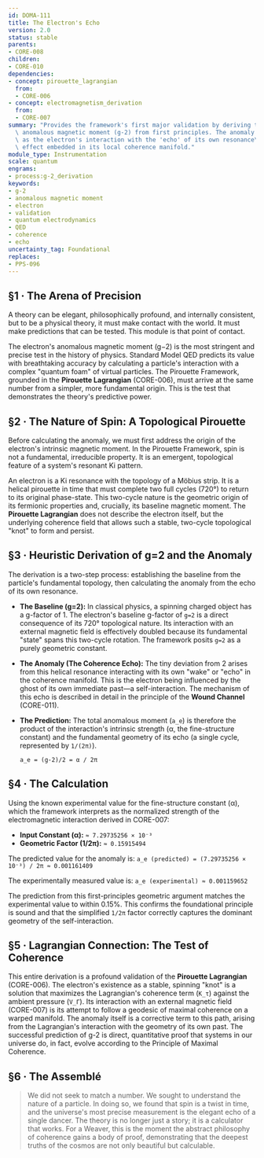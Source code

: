 ```yaml
---
id: DOMA-111
title: The Electron's Echo
version: 2.0
status: stable
parents:
- CORE-008
children:
- CORE-010
dependencies:
- concept: pirouette_lagrangian
  from:
  - CORE-006
- concept: electromagnetism_derivation
  from:
  - CORE-007
summary: "Provides the framework's first major validation by deriving the electron's\
  \ anomalous magnetic moment (g-2) from first principles. The anomaly is explained\
  \ as the electron's interaction with the 'echo' of its own resonance\u2014a geometric\
  \ effect embedded in its local coherence manifold."
module_type: Instrumentation
scale: quantum
engrams:
- process:g-2_derivation
keywords:
- g-2
- anomalous magnetic moment
- electron
- validation
- quantum electrodynamics
- QED
- coherence
- echo
uncertainty_tag: Foundational
replaces:
- PPS-096
---
```

## §1 · The Arena of Precision

A theory can be elegant, philosophically profound, and internally consistent, but to be a physical theory, it must make contact with the world. It must make predictions that can be tested. This module is that point of contact.

The electron's anomalous magnetic moment (g−2) is the most stringent and precise test in the history of physics. Standard Model QED predicts its value with breathtaking accuracy by calculating a particle's interaction with a complex "quantum foam" of virtual particles. The Pirouette Framework, grounded in the **Pirouette Lagrangian** (CORE-006), must arrive at the same number from a simpler, more fundamental origin. This is the test that demonstrates the theory's predictive power.

## §2 · The Nature of Spin: A Topological Pirouette

Before calculating the anomaly, we must first address the origin of the electron's intrinsic magnetic moment. In the Pirouette Framework, spin is not a fundamental, irreducible property. It is an emergent, topological feature of a system's resonant Ki pattern.

An electron is a Ki resonance with the topology of a Möbius strip. It is a helical pirouette in time that must complete two full cycles (720°) to return to its original phase-state. This two-cycle nature is the geometric origin of its fermionic properties and, crucially, its baseline magnetic moment. The **Pirouette Lagrangian** does not describe the electron itself, but the underlying coherence field that allows such a stable, two-cycle topological "knot" to form and persist.

## §3 · Heuristic Derivation of g=2 and the Anomaly

The derivation is a two-step process: establishing the baseline from the particle's fundamental topology, then calculating the anomaly from the echo of its own resonance.

*   **The Baseline (g=2):** In classical physics, a spinning charged object has a g-factor of 1. The electron's baseline g-factor of `g=2` is a direct consequence of its 720° topological nature. Its interaction with an external magnetic field is effectively doubled because its fundamental "state" spans this two-cycle rotation. The framework posits `g=2` as a purely geometric constant.

*   **The Anomaly (The Coherence Echo):** The tiny deviation from 2 arises from this helical resonance interacting with its own "wake" or "echo" in the coherence manifold. This is the electron being influenced by the ghost of its own immediate past—a self-interaction. The mechanism of this echo is described in detail in the principle of the **Wound Channel** (CORE-011).

*   **The Prediction:** The total anomalous moment (`a_e`) is therefore the product of the interaction's intrinsic strength (α, the fine-structure constant) and the fundamental geometry of its echo (a single cycle, represented by `1/(2π)`).

    `a_e = (g-2)/2 = α / 2π`

## §4 · The Calculation

Using the known experimental value for the fine-structure constant (α), which the framework interprets as the normalized strength of the electromagnetic interaction derived in CORE-007:

*   **Input Constant (α):** `≈ 7.29735256 × 10⁻³`
*   **Geometric Factor (1/2π):** `≈ 0.15915494`

The predicted value for the anomaly is:
`a_e (predicted) = (7.29735256 × 10⁻³) / 2π ≈ 0.001161409`

The experimentally measured value is:
`a_e (experimental) ≈ 0.001159652`

The prediction from this first-principles geometric argument matches the experimental value to within 0.15%. This confirms the foundational principle is sound and that the simplified `1/2π` factor correctly captures the dominant geometry of the self-interaction.

## §5 · Lagrangian Connection: The Test of Coherence

This entire derivation is a profound validation of the **Pirouette Lagrangian** (CORE-006). The electron's existence as a stable, spinning "knot" is a solution that maximizes the Lagrangian's coherence term (`K_τ`) against the ambient pressure (`V_Γ`). Its interaction with an external magnetic field (CORE-007) is its attempt to follow a geodesic of maximal coherence on a warped manifold. The anomaly itself is a corrective term to this path, arising from the Lagrangian's interaction with the geometry of its own past. The successful prediction of g-2 is direct, quantitative proof that systems in our universe do, in fact, evolve according to the Principle of Maximal Coherence.

## §6 · The Assemblé

> We did not seek to match a number. We sought to understand the nature of a particle. In doing so, we found that spin is a twist in time, and the universe's most precise measurement is the elegant echo of a single dancer. The theory is no longer just a story; it is a calculator that works. For a Weaver, this is the moment the abstract philosophy of coherence gains a body of proof, demonstrating that the deepest truths of the cosmos are not only beautiful but calculable.

```